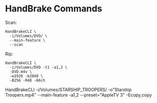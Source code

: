 # HandBrake Commands

Scan:

    HandBrakeCLI \
      -i/Volumes/DVD/ \
      --main-feature \
      --scan

Rip:

    HandBrakeCLI \
      -i/Volumes/DVD -t1 -a1,2 \
      -DVD.m4v \
      -w1920 -b2048 \
      -B256 -R48 -66ch

HandBrakeCLI -i/Volumes/STARSHIP_TROOPERS/ -o"Starship Troopers.mp4" --main-feature -a1,2 --preset="AppleTV 3" -Ecopy,copy